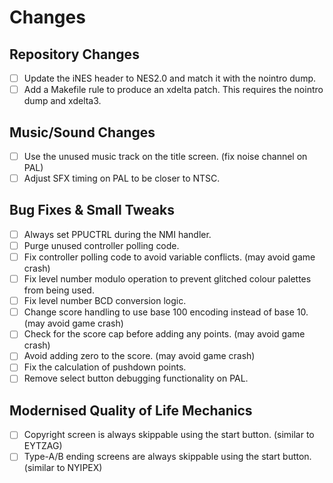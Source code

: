 # Changes

## Repository Changes
- [ ] Update the iNES header to NES2.0 and match it with the nointro dump.
- [ ] Add a Makefile rule to produce an xdelta patch. This requires the nointro dump and xdelta3.

## Music/Sound Changes
- [ ] Use the unused music track on the title screen. (fix noise channel on PAL)
- [ ] Adjust SFX timing on PAL to be closer to NTSC.

## Bug Fixes & Small Tweaks
- [ ] Always set PPUCTRL during the NMI handler.
- [ ] Purge unused controller polling code.
- [ ] Fix controller polling code to avoid variable conflicts. (may avoid game crash)
- [ ] Fix level number modulo operation to prevent glitched colour palettes from being used.
- [ ] Fix level number BCD conversion logic.
- [ ] Change score handling to use base 100 encoding instead of base 10. (may avoid game crash)
- [ ] Check for the score cap before adding any points. (may avoid game crash)
- [ ] Avoid adding zero to the score. (may avoid game crash)
- [ ] Fix the calculation of pushdown points.
- [ ] Remove select button debugging functionality on PAL.

## Modernised Quality of Life Mechanics
- [ ] Copyright screen is always skippable using the start button. (similar to EYTZAG)
- [ ] Type-A/B ending screens are always skippable using the start button. (similar to NYIPEX)
